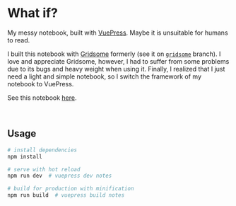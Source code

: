 # What if?

My messy notebook, built with [VuePress](https://vuepress.vuejs.org/). Maybe it is unsuitable for humans to read.

I built this notebook with [Gridsome](https://gridsome.org/) formerly (see it on [`gridsome`](https://github.com/Renovamen/what-if/tree/gridsome) branch). I love and appreciate Gridsome, however, I had to suffer from some problems due to its bugs and heavy weight when using it. Finally, I realized that I just need a light and simple notebook, so I switch the framework of my notebook to VuePress.

See this notebook [here](https://notebook.renovamen.ink/).

&nbsp;
## Usage

```bash
# install dependencies
npm install

# serve with hot reload
npm run dev  # vuepress dev notes

# build for production with minification
npm run build  # vuepress build notes
```